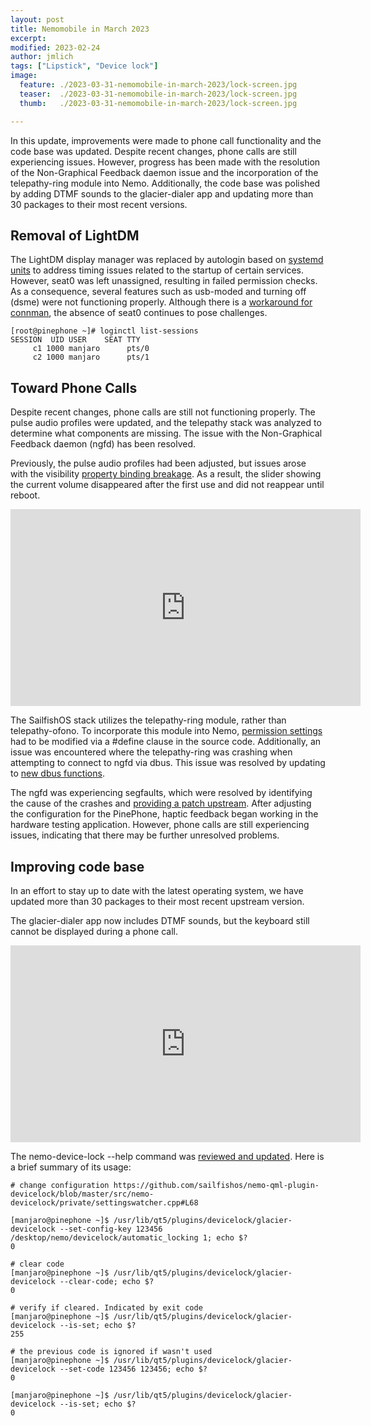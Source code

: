 ```yaml
---
layout: post
title: Nemomobile in March 2023
excerpt: 
modified: 2023-02-24
author: jmlich
tags: ["Lipstick", "Device lock"]
image:
  feature: ./2023-03-31-nemomobile-in-march-2023/lock-screen.jpg
  teaser:  ./2023-03-31-nemomobile-in-march-2023/lock-screen.jpg
  thumb:   ./2023-03-31-nemomobile-in-march-2023/lock-screen.jpg

---
```


In this update, improvements were made to phone call functionality and the code base was updated.
Despite recent changes, phone calls are still experiencing issues. However, progress has been made
with the resolution of the Non-Graphical Feedback daemon issue and the incorporation of the
telepathy-ring module into Nemo. Additionally, the code base was polished by adding DTMF
sounds to the glacier-dialer app and updating more than 30 packages to their most recent
versions.

## Removal of LightDM

The LightDM display manager was replaced by autologin based on [systemd units](https://github.com/nemomobile-ux/glacier-wayland-session/blob/master/rootdir/usr/lib/systemd/system/start-user-session.service) to
address timing issues related to the startup of certain services. However, seat0 was left unassigned,
resulting in failed permission checks. As a consequence, several features such as usb-moded and
turning off (dsme) were not functioning properly. Although there is a [workaround for connman](https://github.com/nemomobile-ux/glacier-wayland-session/commit/2c869c49f5a116b4236e025d5d68656568d7dc06),
the absence of seat0 continues to pose challenges.

```
[root@pinephone ~]# loginctl list-sessions
SESSION  UID USER    SEAT TTY  
     c1 1000 manjaro      pts/0
     c2 1000 manjaro      pts/1
```

## Toward Phone Calls

Despite recent changes, phone calls are still not functioning properly. The pulse audio profiles
were updated, and the telepathy stack was analyzed to determine what components are missing.
The issue with the Non-Graphical Feedback daemon (ngfd) has been resolved.

Previously, the pulse audio profiles had been adjusted, but issues arose with the visibility [property binding breakage](https://github.com/nemomobile-ux/glacier-home/pull/223).
As a result, the slider showing the current volume disappeared after the first use and did not reappear until reboot.

<iframe width="560" height="315" src="https://www.youtube.com/embed/jA7yiqHapGg" title="YouTube video player" frameborder="0" allow="accelerometer; autoplay; clipboard-write; encrypted-media; gyroscope; picture-in-picture; web-share" allowfullscreen></iframe>

The SailfishOS stack utilizes the telepathy-ring module, rather than telepathy-ofono. To incorporate this module into Nemo,
[permission settings](https://github.com/nemomobile-ux/nemo-packaging/blob/master/telepathy-ring/0001-fixup_access.patch) had to
be modified via a #define clause in the source code. Additionally, an issue was encountered where the telepathy-ring was
crashing when attempting to connect to ngfd via dbus. This issue was resolved by updating to
[new dbus functions](https://github.com/nemomobile-ux/nemo-packaging/blob/master/telepathy-ring/0002-fixup_connection.patch).

The ngfd was experiencing segfaults, which were resolved by identifying the cause of the crashes and [providing a patch upstream](https://github.com/sailfishos/ngfd/pull/8).
After adjusting the configuration for the PinePhone, haptic feedback began working in the hardware testing application.
However, phone calls are still experiencing issues, indicating that there may be further unresolved problems.

## Improving code base

In an effort to stay up to date with the latest operating system, we have updated more than 30 packages to their most recent upstream version.

The glacier-dialer app now includes DTMF sounds, but the keyboard still cannot be displayed during a phone call.

<iframe width="560" height="315" src="https://www.youtube.com/embed/TQ80nAlwTNg" title="YouTube video player" frameborder="0" allow="accelerometer; autoplay; clipboard-write; encrypted-media; gyroscope; picture-in-picture; web-share" allowfullscreen></iframe>

The nemo-device-lock --help command was [reviewed and updated](https://github.com/nemomobile-ux/glacier-devicelock-plugin/pull/5). Here is a brief summary of its usage:

```
# change configuration https://github.com/sailfishos/nemo-qml-plugin-devicelock/blob/master/src/nemo-devicelock/private/settingswatcher.cpp#L68

[manjaro@pinephone ~]$ /usr/lib/qt5/plugins/devicelock/glacier-devicelock --set-config-key 123456 /desktop/nemo/devicelock/automatic_locking 1; echo $?
0

# clear code
[manjaro@pinephone ~]$ /usr/lib/qt5/plugins/devicelock/glacier-devicelock --clear-code; echo $?
0

# verify if cleared. Indicated by exit code
[manjaro@pinephone ~]$ /usr/lib/qt5/plugins/devicelock/glacier-devicelock --is-set; echo $?
255

# the previous code is ignored if wasn't used
[manjaro@pinephone ~]$ /usr/lib/qt5/plugins/devicelock/glacier-devicelock --set-code 123456 123456; echo $?
0

[manjaro@pinephone ~]$ /usr/lib/qt5/plugins/devicelock/glacier-devicelock --is-set; echo $?
0
```